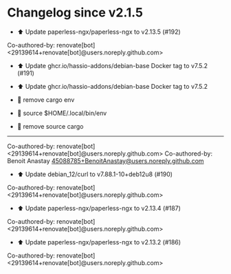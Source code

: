 # Changelog since v2.1.5
- ⬆️ Update paperless-ngx/paperless-ngx to v2.13.5 (#192)

Co-authored-by: renovate[bot] <29139614+renovate[bot]@users.noreply.github.com> 
- ⬆️ Update ghcr.io/hassio-addons/debian-base Docker tag to v7.5.2 (#191)

* ⬆️ Update ghcr.io/hassio-addons/debian-base Docker tag to v7.5.2

* 💚 remove cargo env

* 🐛  source $HOME/.local/bin/env

* 🐛 remove source cargo

---------

Co-authored-by: renovate[bot] <29139614+renovate[bot]@users.noreply.github.com>
Co-authored-by: Benoit Anastay <45088785+BenoitAnastay@users.noreply.github.com> 
- ⬆️ Update debian_12/curl to v7.88.1-10+deb12u8 (#190)

Co-authored-by: renovate[bot] <29139614+renovate[bot]@users.noreply.github.com> 
- ⬆️ Update paperless-ngx/paperless-ngx to v2.13.4 (#187)

Co-authored-by: renovate[bot] <29139614+renovate[bot]@users.noreply.github.com> 
- ⬆️ Update paperless-ngx/paperless-ngx to v2.13.2 (#186)

Co-authored-by: renovate[bot] <29139614+renovate[bot]@users.noreply.github.com> 
